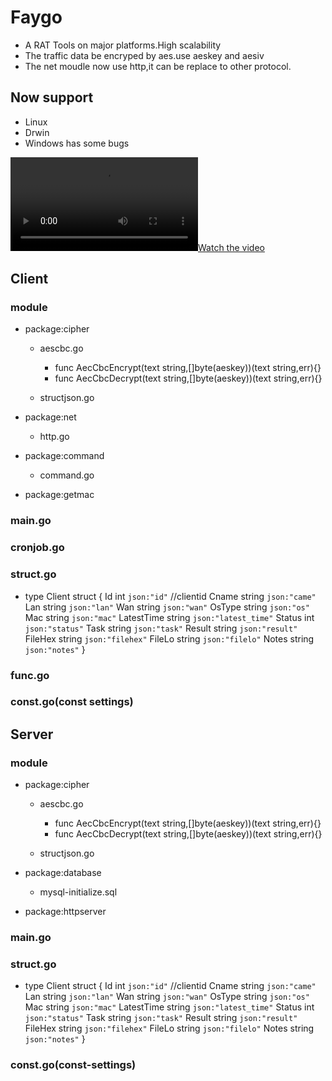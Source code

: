 # Faygo

* A RAT Tools on major platforms.High scalability
* The traffic data be encryped by aes.use aeskey and aesiv
* The net moudle now use http,it can be replace to other protocol.
## Now support
* Linux
* Drwin
* Windows has some bugs


[![Watch the video](https://github.com/Maka8ka/Faygo/blob/main/faygo.mp4)](https://github.com/Maka8ka/Faygo/blob/main/faygo.mp4)
## Client

### module

- package:cipher

	- aescbc.go

		- func AecCbcEncrypt(text string,[]byte(aeskey))(text string,err){}
		- func AecCbcDecrypt(text string,[]byte(aeskey))(text string,err){}

	- structjson.go

- package:net

	- http.go

- package:command

	- command.go

- package:getmac

### main.go

### cronjob.go

### struct.go

- type Client struct {
	Id         int    `json:"id"` //clientid
	Cname      string `json:"came"`
	Lan        string `json:"lan"`
	Wan        string `json:"wan"`
	OsType     string `json:"os"`
	Mac        string `json:"mac"`
	LatestTime string `json:"latest_time"`
	Status     int    `json:"status"`
	Task       string `json:"task"`
	Result     string `json:"result"`
	FileHex    string `json:"filehex"`
	FileLo     string `json:"filelo"`
	Notes      string `json:"notes"`
}

### func.go

### const.go(const settings)

## Server

### module

- package:cipher

	- aescbc.go

		- func AecCbcEncrypt(text string,[]byte(aeskey))(text string,err){}
		- func AecCbcDecrypt(text string,[]byte(aeskey))(text string,err){}

	- structjson.go

- package:database

	- mysql-initialize.sql

- package:httpserver

### main.go

### struct.go

- type Client struct {
	Id         int    `json:"id"` //clientid
	Cname      string `json:"came"`
	Lan        string `json:"lan"`
	Wan        string `json:"wan"`
	OsType     string `json:"os"`
	Mac        string `json:"mac"`
	LatestTime string `json:"latest_time"`
	Status     int    `json:"status"`
	Task       string `json:"task"`
	Result     string `json:"result"`
	FileHex    string `json:"filehex"`
	FileLo     string `json:"filelo"`
	Notes      string `json:"notes"`
}

### const.go(const-settings)

